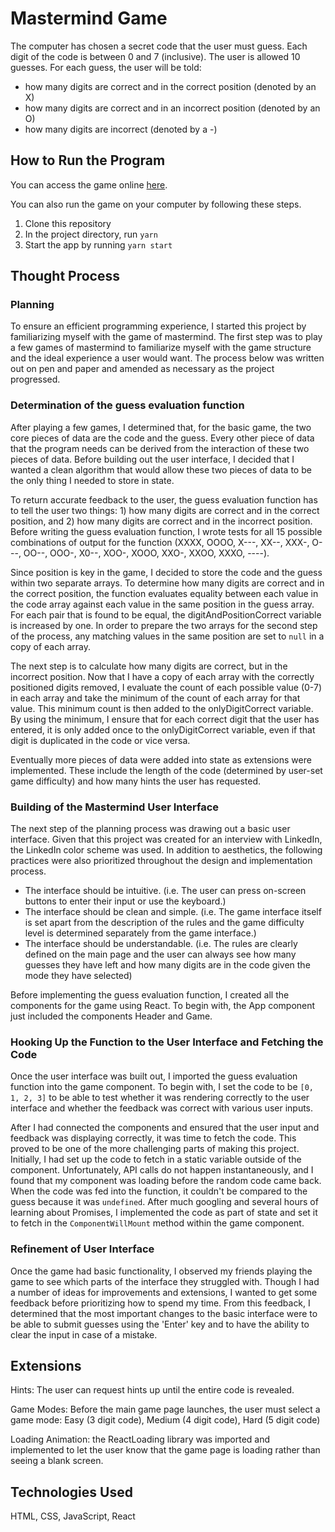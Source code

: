 # Mastermind Game

The computer has chosen a secret code that the user must guess. Each digit of the code is between 0 and 7 (inclusive). The user is allowed 10 guesses. For each guess, the user will be told:

- how many digits are correct and in the correct position (denoted by an X)
- how many digits are correct and in an incorrect position (denoted by an O)
- how many digits are incorrect (denoted by a -)

## How to Run the Program

You can access the game online [here](https://mastermindkw.netlify.com/).

You can also run the game on your computer by following these steps.

1. Clone this repository
2. In the project directory, run `yarn`
4. Start the app by running `yarn start`

## Thought Process

### Planning

To ensure an efficient programming experience, I started this project by familiarizing myself with the game of mastermind. The first step was to play a few games of mastermind to familiarize myself with the game structure and the ideal experience a user would want. The process below was written out on pen and paper and amended as necessary as the project progressed.

### Determination of the guess evaluation function

After playing a few games, I determined that, for the basic game, the two core pieces of data are the code and the guess. Every other piece of data that the program needs can be derived from the interaction of these two pieces of data. Before building out the user interface, I decided that I wanted a clean algorithm that would allow these two pieces of data to be the only thing I needed to store in state.

To return accurate feedback to the user, the guess evaluation function has to tell the user two things: 1) how many digits are correct and in the correct position, and 2) how many digits are correct and in the incorrect position. Before writing the guess evaluation function, I wrote tests for all 15 possible combinations of output for the function (XXXX, OOOO, X---, XX--, XXX-, O---, OO--, OOO-, X0--, XOO-, XOOO, XXO-, XXOO, XXXO, ----).

Since position is key in the game, I decided to store the code and the guess within two separate arrays. To determine how many digits are correct and in the correct position, the function evaluates equality between each value in the code array against each value in the same position in the guess array. For each pair that is found to be equal, the digitAndPositionCorrect variable is increased by one. In order to prepare the two arrays for the second step of the process, any matching values in the same position are set to `null` in a copy of each array.

The next step is to calculate how many digits are correct, but in the incorrect position. Now that I have a copy of each array with the correctly positioned digits removed, I evaluate the count of each possible value (0-7) in each array and take the minimum of the count of each array for that value. This minimum count is then added to the onlyDigitCorrect variable. By using the minimum, I ensure that for each correct digit that the user has entered, it is only added once to the onlyDigitCorrect variable, even if that digit is duplicated in the code or vice versa.

Eventually more pieces of data were added into state as extensions were implemented. These include the length of the code (determined by user-set game difficulty) and how many hints the user has requested.

### Building of the Mastermind User Interface

The next step of the planning process was drawing out a basic user interface. Given that this project was created for an interview with LinkedIn, the LinkedIn color scheme was used. In addition to aesthetics, the following practices were also prioritized throughout the design and implementation process.

- The interface should be intuitive. (i.e. The user can press on-screen buttons to enter their input or use the keyboard.)
- The interface should be clean and simple. (i.e. The game interface itself is set apart from the description of the rules and the game difficulty level is determined separately from the game interface.)
- The interface should be understandable. (i.e. The rules are clearly defined on the main page and the user can always see how many guesses they have left and how many digits are in the code given the mode they have selected)

Before implementing the guess evaluation function, I created all the components for the game using React. To begin with, the App component just included the components Header and Game.

### Hooking Up the Function to the User Interface and Fetching the Code

Once the user interface was built out, I imported the guess evaluation function into the game component. To begin with, I set the code to be `[0, 1, 2, 3]` to be able to test whether it was rendering correctly to the user interface and whether the feedback was correct with various user inputs.

After I had connected the components and ensured that the user input and feedback was displaying correctly, it was time to fetch the code. This proved to be one of the more challenging parts of making this project. Initially, I had set up the code to fetch in a static variable outside of the component. Unfortunately, API calls do not happen instantaneously, and I found that my component was loading before the random code came back. When the code was fed into the function, it couldn't be compared to the guess because it was `undefined`. After much googling and several hours of learning about Promises, I implemented the code as part of state and set it to fetch in the `ComponentWillMount` method within the game component.

### Refinement of User Interface

Once the game had basic functionality, I observed my friends playing the game to see which parts of the interface they struggled with. Though I had a number of ideas for improvements and extensions, I wanted to get some feedback before prioritizing how to spend my time. From this feedback, I determined that the most important changes to the basic interface were to be able to submit guesses using the 'Enter' key and to have the ability to clear the input in case of a mistake.

## Extensions

Hints: The user can request hints up until the entire code is revealed.

Game Modes: Before the main game page launches, the user must select a game mode: Easy (3 digit code), Medium (4 digit code), Hard (5 digit code)

Loading Animation: the ReactLoading library was imported and implemented to let the user know that the game page is loading rather than seeing a blank screen.

## Technologies Used

HTML, CSS, JavaScript, React

